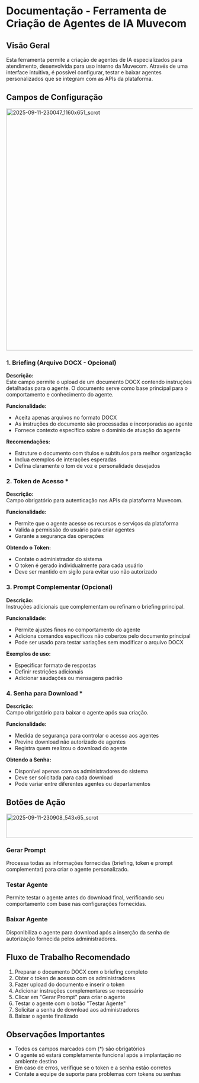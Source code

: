 # Documentação - Ferramenta de Criação de Agentes de IA Muvecom

## Visão Geral

Esta ferramenta permite a criação de agentes de IA especializados para atendimento, desenvolvida para uso interno da Muvecom. Através de uma interface intuitiva, é possível configurar, testar e baixar agentes personalizados que se integram com as APIs da plataforma.

## Campos de Configuração

<img width="1160" height="651" alt="2025-09-11-230047_1160x651_scrot" src="https://github.com/user-attachments/assets/528cdc50-9d82-4de1-b256-f9cd184290f1" />

### 1. Briefing (Arquivo DOCX - Opcional)

**Descrição:**  
Este campo permite o upload de um documento DOCX contendo instruções detalhadas para o agente. O documento serve como base principal para o comportamento e conhecimento do agente.

**Funcionalidade:**  
- Aceita apenas arquivos no formato DOCX
- As instruções do documento são processadas e incorporadas ao agente
- Fornece contexto específico sobre o domínio de atuação do agente

**Recomendações:**  
- Estruture o documento com títulos e subtítulos para melhor organização
- Inclua exemplos de interações esperadas
- Defina claramente o tom de voz e personalidade desejados

### 2. Token de Acesso *

**Descrição:**  
Campo obrigatório para autenticação nas APIs da plataforma Muvecom.

**Funcionalidade:**  
- Permite que o agente acesse os recursos e serviços da plataforma
- Valida a permissão do usuário para criar agentes
- Garante a segurança das operações

**Obtendo o Token:**  
- Contate o administrador do sistema
- O token é gerado individualmente para cada usuário
- Deve ser mantido em sigilo para evitar uso não autorizado

### 3. Prompt Complementar (Opcional)

**Descrição:**  
Instruções adicionais que complementam ou refinam o briefing principal.

**Funcionalidade:**  
- Permite ajustes finos no comportamento do agente
- Adiciona comandos específicos não cobertos pelo documento principal
- Pode ser usado para testar variações sem modificar o arquivo DOCX

**Exemplos de uso:**  
- Especificar formato de respostas
- Definir restrições adicionais
- Adicionar saudações ou mensagens padrão

### 4. Senha para Download *

**Descrição:**  
Campo obrigatório para baixar o agente após sua criação.

**Funcionalidade:**  
- Medida de segurança para controlar o acesso aos agentes
- Previne download não autorizado de agentes
- Registra quem realizou o download do agente

**Obtendo a Senha:**  
- Disponível apenas com os administradores do sistema
- Deve ser solicitada para cada download
- Pode variar entre diferentes agentes ou departamentos

## Botões de Ação

<img width="543" height="65" alt="2025-09-11-230908_543x65_scrot" src="https://github.com/user-attachments/assets/3fc975c0-1904-4dfc-82a6-04db2f202dc3" />

### Gerar Prompt

Processa todas as informações fornecidas (briefing, token e prompt complementar) para criar o agente personalizado.

### Testar Agente
Permite testar o agente antes do download final, verificando seu comportamento com base nas configurações fornecidas.

### Baixar Agente
Disponibiliza o agente para download após a inserção da senha de autorização fornecida pelos administradores.

## Fluxo de Trabalho Recomendado

1. Preparar o documento DOCX com o briefing completo
2. Obter o token de acesso com os administradores
3. Fazer upload do documento e inserir o token
4. Adicionar instruções complementares se necessário
5. Clicar em "Gerar Prompt" para criar o agente
6. Testar o agente com o botão "Testar Agente"
7. Solicitar a senha de download aos administradores
8. Baixar o agente finalizado

## Observações Importantes

- Todos os campos marcados com (*) são obrigatórios
- O agente só estará completamente funcional após a implantação no ambiente destino
- Em caso de erros, verifique se o token e a senha estão corretos
- Contate a equipe de suporte para problemas com tokens ou senhas
